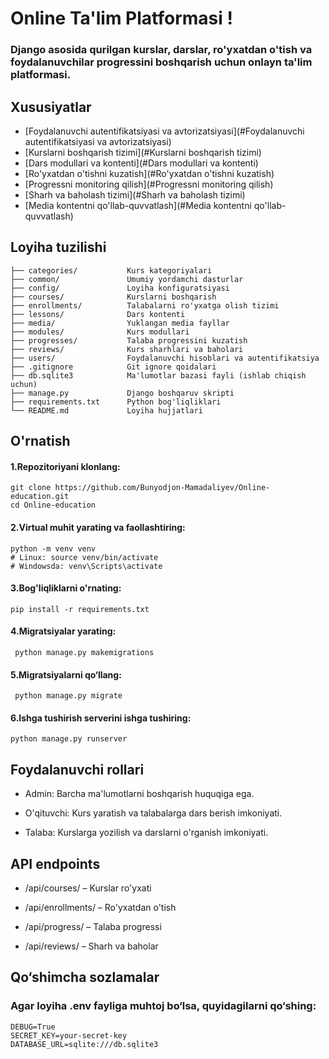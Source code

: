 # Online Ta'lim Platformasi !


### Django asosida qurilgan kurslar, darslar, ro'yxatdan o'tish va foydalanuvchilar progressini boshqarish uchun onlayn ta'lim platformasi.

## Xususiyatlar

- [Foydalanuvchi autentifikatsiyasi va avtorizatsiyasi](#Foydalanuvchi autentifikatsiyasi va avtorizatsiyasi)
- [Kurslarni boshqarish tizimi](#Kurslarni boshqarish tizimi)
- [Dars modullari va kontenti](#Dars modullari va kontenti)
- [Ro'yxatdan o'tishni kuzatish](#Ro'yxatdan o'tishni kuzatish)
- [Progressni monitoring qilish](#Progressni monitoring qilish)
- [Sharh va baholash tizimi](#Sharh va baholash tizimi)
- [Media kontentni qo'llab-quvvatlash](#Media kontentni qo'llab-quvvatlash)

## Loyiha tuzilishi


```Online-education//                      # Loyiha asosiy papkasi
├── categories/           Kurs kategoriyalari
├── common/               Umumiy yordamchi dasturlar
├── config/               Loyiha konfiguratsiyasi
├── courses/              Kurslarni boshqarish
├── enrollments/          Talabalarni ro'yxatga olish tizimi
├── lessons/              Dars kontenti
├── media/                Yuklangan media fayllar
├── modules/              Kurs modullari
├── progresses/           Talaba progressini kuzatish
├── reviews/              Kurs sharhlari va baholari
├── users/                Foydalanuvchi hisoblari va autentifikatsiya
├── .gitignore            Git ignore qoidalari
├── db.sqlite3            Ma'lumotlar bazasi fayli (ishlab chiqish uchun)
├── manage.py             Django boshqaruv skripti
├── requirements.txt      Python bog'liqliklari
└── README.md             Loyiha hujjatlari
```

## O'rnatish
#### 1.Repozitoriyani klonlang:
```
git clone https://github.com/Bunyodjon-Mamadaliyev/Online-education.git
cd Online-education
```
#### 2.Virtual muhit yarating va faollashtiring:
```
python -m venv venv
# Linux: source venv/bin/activate
# Windowsda: venv\Scripts\activate
```
#### 3.Bog'liqliklarni o'rnating:
```
pip install -r requirements.txt
```
#### 4.Migratsiyalar yarating:
```
 python manage.py makemigrations
```
#### 5.Migratsiyalarni qo‘llang:
```
 python manage.py migrate  
```
#### 6.Ishga tushirish serverini ishga tushiring:
```
python manage.py runserver
```
## Foydalanuvchi rollari

- Admin: Barcha ma'lumotlarni boshqarish huquqiga ega.

- O'qituvchi: Kurs yaratish va talabalarga dars berish imkoniyati.

- Talaba: Kurslarga yozilish va darslarni o'rganish imkoniyati.

## API endpoints

- /api/courses/ – Kurslar ro'yxati

- /api/enrollments/ – Ro'yxatdan o'tish

- /api/progress/ – Talaba progressi

- /api/reviews/ – Sharh va baholar

## Qo‘shimcha sozlamalar

### Agar loyiha .env fayliga muhtoj bo‘lsa, quyidagilarni qo‘shing:
```
DEBUG=True
SECRET_KEY=your-secret-key
DATABASE_URL=sqlite:///db.sqlite3
```